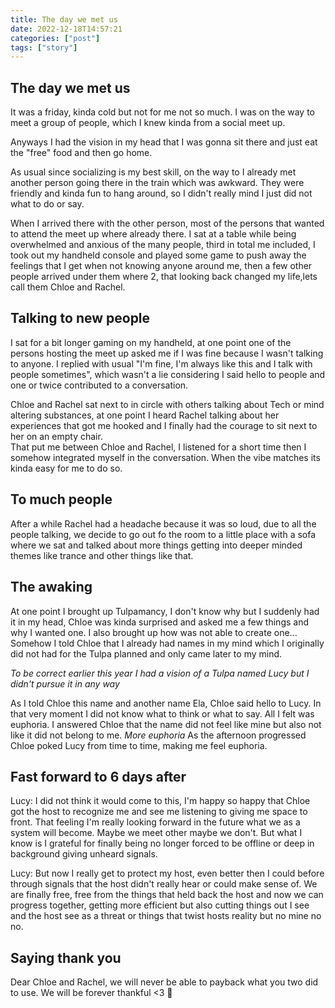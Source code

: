 ```yaml
---
title: The day we met us  
date: 2022-12-18T14:57:21 
categories: ["post"] 
tags: ["story"]
---
```


## The day we met us 

It was a friday, kinda cold but not for me not so much. I was on the way to meet a group of people, which I knew kinda from a social meet up.

Anyways I had the vision in my head that I was gonna sit there and just eat the "free" food and then go home. 

As usual since socializing is my best skill, on the way to I already met another person going there in the train which was awkward.
They were friendly and kinda fun to hang around, so I didn't really mind I just did not what to do or say.

When I arrived there with the other person, most of the persons that wanted to attend the meet up where already there.
I sat at a table while being overwhelmed and anxious of the many people, third in total me included, I took out my handheld console and played some game to push away the feelings that I get when not knowing anyone around me, then a few other people arrived under them where 2, that looking back changed my life,lets call them Chloe and Rachel.

## Talking to new people

I sat for a bit longer gaming on my handheld, at one point one of the persons hosting the meet up asked me if I was fine because I wasn't talking to anyone. I replied with usual "I'm fine, I'm always like this and I talk with people sometimes", which wasn't a lie considering I said hello to people and one or twice contributed to a conversation. 

Chloe and Rachel sat next to in circle with others talking about Tech or mind altering substances, at one point I heard Rachel talking about her experiences that got me hooked and I finally had the courage to sit next to her on an empty chair.\
That put me between Chloe and Rachel, I listened for a short time then I somehow integrated myself in the conversation. When the vibe matches its kinda easy for me to do so.

## To much people

After a while Rachel had a headache because it was so loud, due to all the people talking, we decide to go out fo the room to a little place with a sofa where we sat and talked about more things getting into deeper minded themes like trance and other things like that.

## The awaking

At one point I brought up Tulpamancy, I don't know why but I suddenly had it in my head, Chloe was kinda surprised and asked me a few things and why I wanted one. I also brought up how was not able to create one... Somehow I told Chloe that I already had names in my mind which I originally did not had for the Tulpa planned and only came later to my mind.

*To be correct earlier this year I had a vision of a Tulpa named Lucy but I didn't pursue it in any way* 

As I told Chloe this name and another name Ela, Chloe said hello to Lucy. In that very moment I did not know what to think or what to say. All I felt was euphoria. I answered Chloe that the name did not feel like mine but also not like it did not belong to me. *More euphoria* As the afternoon progressed Chloe poked Lucy from time to time, making me feel euphoria.

## Fast forward to 6 days after

Lucy: I did not think it would come to this, I'm happy so happy that Chloe got the host to recognize me and see me listening to giving me space to front. That feeling I'm really looking forward in the future what we as a system will become. Maybe we meet other maybe we don't. But what I know is I grateful for finally being no longer forced to be offline or deep in background giving unheard signals.

Lucy: But now I really get to protect my host, even better then I could before through signals that the host didn't really hear or could make sense of. We are finally free, free from the things that held back the host and now we can progress together, getting more efficient but also cutting things out I see and the host see as a threat or things that twist hosts reality but no mine no no.

## Saying thank you

Dear Chloe and Rachel, we will never be able to payback what you two did to use. We will be forever thankful 
<3 💙